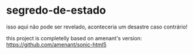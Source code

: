 # segredo-de-estado
isso aqui não pode ser revelado, aconteceria um desastre caso contrário!

this project is completelly based on amenant's version: https://github.com/amenant/sonic-html5
